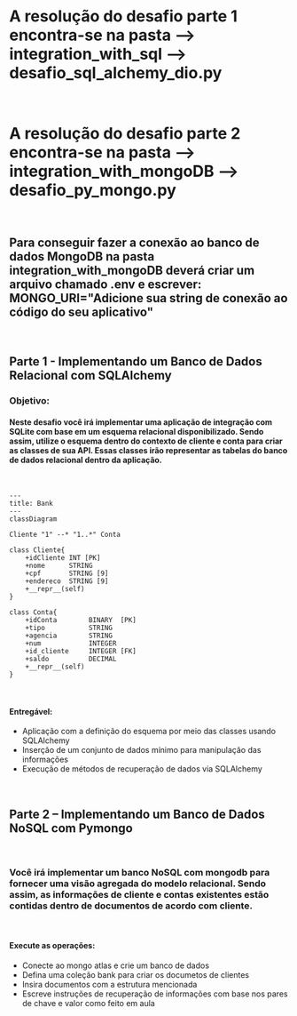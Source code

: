 # A resolução do desafio parte 1 encontra-se na pasta --> integration_with_sql --> desafio_sql_alchemy_dio.py

<br/>

# A resolução do desafio parte 2 encontra-se na pasta --> integration_with_mongoDB --> desafio_py_mongo.py 

<br/>

## Para conseguir fazer a conexão ao banco de dados MongoDB na pasta integration_with_mongoDB deverá criar um arquivo chamado .env e escrever: MONGO_URI="Adicione sua string de conexão ao código do seu aplicativo"

<br/>

## Parte 1 - Implementando um Banco de Dados Relacional com SQLAlchemy

### Objetivo:

#### Neste desafio você irá implementar uma aplicação de integração com SQLite com base em um esquema relacional disponibilizado. Sendo assim, utilize o esquema dentro do contexto de cliente e conta para criar as classes de sua API. Essas classes irão representar as tabelas do banco de dados relacional dentro da aplicação.

<br/>

```mermaid
---
title: Bank
---
classDiagram

Cliente "1" --* "1..*" Conta

class Cliente{
    +idCliente INT [PK]
    +nome      STRING
    +cpf       STRING [9]
    +endereco  STRING [9]
    +__repr__(self)
}

class Conta{
    +idConta        BINARY  [PK]
    +tipo           STRING
    +agencia        STRING 
    +num            INTEGER 
    +id_cliente     INTEGER [FK]
    +saldo          DECIMAL
    +__repr__(self)
}
```

<br/>

#### Entregável:

- Aplicação com a definição do esquema por meio das classes usando SQLAlchemy
- Inserção de um conjunto de dados mínimo para manipulação das informações
- Execução de métodos de recuperação de dados via SQLAlchemy

<p>
<br/>

## Parte 2 – Implementando um Banco de Dados NoSQL com Pymongo

<br/>

### Você irá implementar um banco NoSQL com mongodb para fornecer uma visão agregada do modelo relacional. Sendo assim, as informações de cliente e contas existentes estão contidas dentro de documentos de acordo com cliente.

<br/>

#### Execute as operações:

- Conecte ao mongo atlas e crie um banco de dados
- Defina uma coleção bank para criar os documetos de clientes
- Insira documentos com a estrutura mencionada
- Escreve instruções de recuperação de informações com base nos pares de chave e valor como feito em aula

</p>